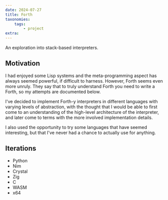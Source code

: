 ```yaml
---
date: 2024-07-27
title: Forth
taxonomies:
    tags:
        - project
extra:
---
```

An exploration into stack-based interpreters.
<!-- more -->

## Motivation
I had enjoyed some Lisp systems and the meta-programming aspect has always seemed powerful,
if difficult to harness.
However, Forth seems even more unruly.
They say that to truly understand Forth you need to write a Forth, so my attempts are documented below.

I've decided to implement Forth-y interpreters in different languages
with varying levels of abstraction,
with the thought that I would be able to first come to an understanding
of the high-level architecture of the interpreter,
and later come to terms with the more involved implementation details.

I also used the opportunity to try some languages that have seemed interesting,
but that I've never had a chance to actually use for anything.

## Iterations
- Python
- Nim
- Crystal
- Zig
- C
- WASM
- x64
